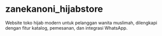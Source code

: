 # zanekanoni_hijabstore
Website toko hijab modern untuk pelanggan wanita muslimah, dilengkapi dengan fitur katalog, pemesanan, dan integrasi WhatsApp.
